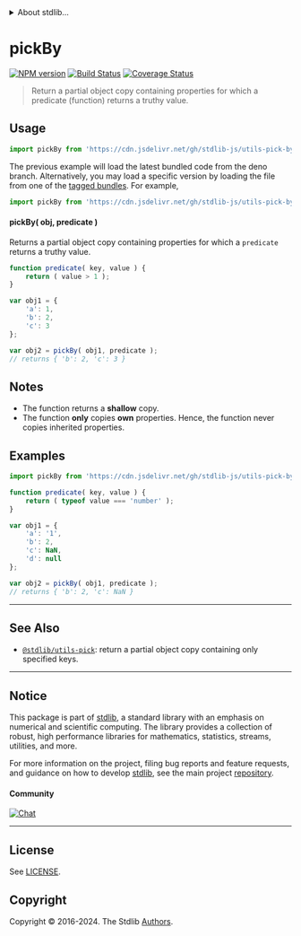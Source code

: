 <!--

@license Apache-2.0

Copyright (c) 2018 The Stdlib Authors.

Licensed under the Apache License, Version 2.0 (the "License");
you may not use this file except in compliance with the License.
You may obtain a copy of the License at

   http://www.apache.org/licenses/LICENSE-2.0

Unless required by applicable law or agreed to in writing, software
distributed under the License is distributed on an "AS IS" BASIS,
WITHOUT WARRANTIES OR CONDITIONS OF ANY KIND, either express or implied.
See the License for the specific language governing permissions and
limitations under the License.

-->


<details>
  <summary>
    About stdlib...
  </summary>
  <p>We believe in a future in which the web is a preferred environment for numerical computation. To help realize this future, we've built stdlib. stdlib is a standard library, with an emphasis on numerical and scientific computation, written in JavaScript (and C) for execution in browsers and in Node.js.</p>
  <p>The library is fully decomposable, being architected in such a way that you can swap out and mix and match APIs and functionality to cater to your exact preferences and use cases.</p>
  <p>When you use stdlib, you can be absolutely certain that you are using the most thorough, rigorous, well-written, studied, documented, tested, measured, and high-quality code out there.</p>
  <p>To join us in bringing numerical computing to the web, get started by checking us out on <a href="https://github.com/stdlib-js/stdlib">GitHub</a>, and please consider <a href="https://opencollective.com/stdlib">financially supporting stdlib</a>. We greatly appreciate your continued support!</p>
</details>

# pickBy

[![NPM version][npm-image]][npm-url] [![Build Status][test-image]][test-url] [![Coverage Status][coverage-image]][coverage-url] <!-- [![dependencies][dependencies-image]][dependencies-url] -->

> Return a partial object copy containing properties for which a predicate (function) returns a truthy value.

<!-- Section to include introductory text. Make sure to keep an empty line after the intro `section` element and another before the `/section` close. -->

<section class="intro">

</section>

<!-- /.intro -->

<!-- Package usage documentation. -->



<section class="usage">

## Usage

```javascript
import pickBy from 'https://cdn.jsdelivr.net/gh/stdlib-js/utils-pick-by@deno/mod.js';
```
The previous example will load the latest bundled code from the deno branch. Alternatively, you may load a specific version by loading the file from one of the [tagged bundles](https://github.com/stdlib-js/utils-pick-by/tags). For example,

```javascript
import pickBy from 'https://cdn.jsdelivr.net/gh/stdlib-js/utils-pick-by@v0.2.1-deno/mod.js';
```

#### pickBy( obj, predicate )

Returns a partial object copy containing properties for which a `predicate` returns a truthy value.

```javascript
function predicate( key, value ) {
    return ( value > 1 );
}

var obj1 = {
    'a': 1,
    'b': 2,
    'c': 3
};

var obj2 = pickBy( obj1, predicate );
// returns { 'b': 2, 'c': 3 }
```

</section>

<!-- /.usage -->

<!-- Package usage notes. Make sure to keep an empty line after the `section` element and another before the `/section` close. -->

<section class="notes">

## Notes

-   The function returns a **shallow** copy.
-   The function **only** copies **own** properties. Hence, the function never copies inherited properties.

</section>

<!-- /.notes -->

<!-- Package usage examples. -->

<section class="examples">

## Examples

<!-- eslint no-undef: "error" -->

```javascript
import pickBy from 'https://cdn.jsdelivr.net/gh/stdlib-js/utils-pick-by@deno/mod.js';

function predicate( key, value ) {
    return ( typeof value === 'number' );
}

var obj1 = {
    'a': '1',
    'b': 2,
    'c': NaN,
    'd': null
};

var obj2 = pickBy( obj1, predicate );
// returns { 'b': 2, 'c': NaN }
```

</section>

<!-- /.examples -->

<!-- Section to include cited references. If references are included, add a horizontal rule *before* the section. Make sure to keep an empty line after the `section` element and another before the `/section` close. -->

<section class="references">

</section>

<!-- /.references -->

<!-- Section for related `stdlib` packages. Do not manually edit this section, as it is automatically populated. -->

<section class="related">

* * *

## See Also

-   <span class="package-name">[`@stdlib/utils-pick`][@stdlib/utils/pick]</span><span class="delimiter">: </span><span class="description">return a partial object copy containing only specified keys.</span>

</section>

<!-- /.related -->

<!-- Section for all links. Make sure to keep an empty line after the `section` element and another before the `/section` close. -->


<section class="main-repo" >

* * *

## Notice

This package is part of [stdlib][stdlib], a standard library with an emphasis on numerical and scientific computing. The library provides a collection of robust, high performance libraries for mathematics, statistics, streams, utilities, and more.

For more information on the project, filing bug reports and feature requests, and guidance on how to develop [stdlib][stdlib], see the main project [repository][stdlib].

#### Community

[![Chat][chat-image]][chat-url]

---

## License

See [LICENSE][stdlib-license].


## Copyright

Copyright &copy; 2016-2024. The Stdlib [Authors][stdlib-authors].

</section>

<!-- /.stdlib -->

<!-- Section for all links. Make sure to keep an empty line after the `section` element and another before the `/section` close. -->

<section class="links">

[npm-image]: http://img.shields.io/npm/v/@stdlib/utils-pick-by.svg
[npm-url]: https://npmjs.org/package/@stdlib/utils-pick-by

[test-image]: https://github.com/stdlib-js/utils-pick-by/actions/workflows/test.yml/badge.svg?branch=v0.2.1
[test-url]: https://github.com/stdlib-js/utils-pick-by/actions/workflows/test.yml?query=branch:v0.2.1

[coverage-image]: https://img.shields.io/codecov/c/github/stdlib-js/utils-pick-by/main.svg
[coverage-url]: https://codecov.io/github/stdlib-js/utils-pick-by?branch=main

<!--

[dependencies-image]: https://img.shields.io/david/stdlib-js/utils-pick-by.svg
[dependencies-url]: https://david-dm.org/stdlib-js/utils-pick-by/main

-->

[chat-image]: https://img.shields.io/gitter/room/stdlib-js/stdlib.svg
[chat-url]: https://app.gitter.im/#/room/#stdlib-js_stdlib:gitter.im

[stdlib]: https://github.com/stdlib-js/stdlib

[stdlib-authors]: https://github.com/stdlib-js/stdlib/graphs/contributors

[umd]: https://github.com/umdjs/umd
[es-module]: https://developer.mozilla.org/en-US/docs/Web/JavaScript/Guide/Modules

[deno-url]: https://github.com/stdlib-js/utils-pick-by/tree/deno
[deno-readme]: https://github.com/stdlib-js/utils-pick-by/blob/deno/README.md
[umd-url]: https://github.com/stdlib-js/utils-pick-by/tree/umd
[umd-readme]: https://github.com/stdlib-js/utils-pick-by/blob/umd/README.md
[esm-url]: https://github.com/stdlib-js/utils-pick-by/tree/esm
[esm-readme]: https://github.com/stdlib-js/utils-pick-by/blob/esm/README.md
[branches-url]: https://github.com/stdlib-js/utils-pick-by/blob/main/branches.md

[stdlib-license]: https://raw.githubusercontent.com/stdlib-js/utils-pick-by/main/LICENSE

<!-- <related-links> -->

[@stdlib/utils/pick]: https://github.com/stdlib-js/utils-pick/tree/deno

<!-- </related-links> -->

</section>

<!-- /.links -->
